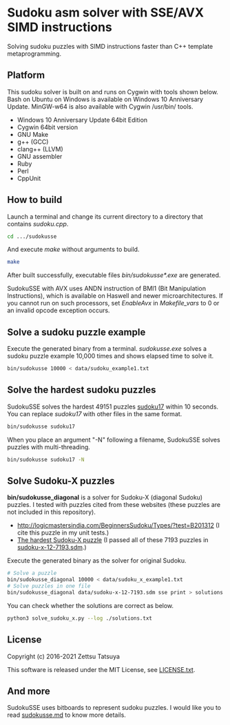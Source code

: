 # Sudoku asm solver with SSE/AVX SIMD instructions

Solving sudoku puzzles with SIMD instructions faster than C++ template metaprogramming.

## Platform

This sudoku solver is built on and runs on Cygwin with tools shown
below. Bash on Ubuntu on Windows is available on Windows 10
Anniversary Update.  MinGW-w64 is also available with Cygwin /usr/bin/
tools.

* Windows 10 Anniversary Update 64bit Edition
* Cygwin 64bit version
* GNU Make
* g++ (GCC)
* clang++ (LLVM)
* GNU assembler
* Ruby
* Perl
* CppUnit

## How to build

Launch a terminal and change its current directory to a directory
that contains _sudoku.cpp_.

```bash
cd .../sudokusse
```

And execute _make_ without arguments to build.

```bash
make
```

After built successfully, executable files _bin/sudokusse*.exe_ are generated.

SudokuSSE with AVX uses ANDN instruction of BMI1 (Bit Manipulation
Instructions), which is available on Haswell and newer
microarchitectures. If you cannot run on such processors, set
_EnableAvx_ in _Makefile_vars_ to 0 or an invalid opcode
exception occurs.

## Solve a sudoku puzzle example

Execute the generated binary from a terminal. _sudokusse.exe_ solves a
sudoku puzzle example 10,000 times and shows elapsed time to solve it.

```bash
bin/sudokusse 10000 < data/sudoku_example1.txt
```

## Solve the hardest sudoku puzzles

SudokuSSE solves the hardest 49151 puzzles
[sudoku17](http://staffhome.ecm.uwa.edu.au/~00013890/sudoku17) within
10 seconds. You can replace _sudoku17_ with other files in the same
format.

```bash
bin/sudokusse sudoku17
```

When you place an argument "-N" following a filename, SudokuSSE
solves puzzles with multi-threading.

```bash
bin/sudokusse sudoku17 -N
```

## Solve Sudoku-X puzzles

__bin/sudokusse_diagonal__ is a solver for Sudoku-X (diagonal Sudoku)
puzzles. I tested with puzzles cited from these websites (these
puzzles are not included in this repository).

* http://logicmastersindia.com/BeginnersSudoku/Types/?test=B201312 (I cite this puzzle in my unit tests.)
* [The hardest Sudoku-X puzzle](http://www.sudocue.net/minx.php) (I passed all of these 7193 puzzles in [sudoku-x-12-7193.sdm](http://www.sudocue.net/files/sudoku-x-12-7193.sdm).)

Execute the generated binary as the solver for original Sudoku.

```bash
# Solve a puzzle
bin/sudokusse_diagonal 10000 < data/sudoku_x_example1.txt
# Solve puzzles in one file
bin/sudokusse_diagonal data/sudoku-x-12-7193.sdm sse print > solutions.txt
```

You can check whether the solutions are correct as below.

```bash
python3 solve_sudoku_x.py --log ./solutions.txt
```

## License

Copyright (c) 2016-2021 Zettsu Tatsuya

This software is released under the MIT License, see [LICENSE.txt](LICENSE.txt).

## And more

SudokuSSE uses bitboards to represent sudoku puzzles.
I would like you to read [sudokusse.md](sudokusse.md) to know more details.
